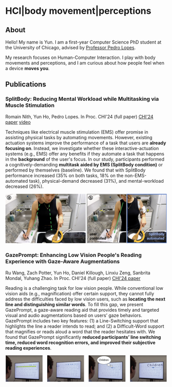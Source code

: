 # HCI|body movement|perceptions


## About
Hello! My name is Yun. I am a first-year Computer Science PhD student at the University of Chicago, advised by [Professor Pedro Lopes](http://lab.plopes.org).

My research focuses on Human-Computer Interaction. I play with body movements and perceptions, and I am curious about how people feel when a device **moves you**.


## Publications
### SplitBody: Reducing Mental Workload while Multitasking via Muscle Stimulation
Romain Nith, Yun Ho, Pedro Lopes. In Proc. CHI'24 (full paper)
[CHI'24 paper](https://dl.acm.org/doi/full/10.1145/3613904.3642629)  [video](https://www.youtube.com/watch?v=J4tJ1FZ-QoA)

Techniques like electrical muscle stimulation (EMS) offer promise in assisting physical tasks by automating movements. However, existing actuation systems improve the performance of a task that users are **already focusing on**. Instead, we investigate whether these interactive-actuation systems (e.g., EMS) offer any benefits if they automate a task that happens in the **background** of the user's focus. In our study, participants performed a cognitively-demanding **multitask aided by EMS (SplitBody condition)** or performed by themselves (baseline). We found that with SplitBody performance increased (35% on both tasks, 18% on the non-EMS-automated task), physical-demand decreased (31%), and mental-workload decreased (26%).

![split-body](assets/img/split-body.png)


### GazePrompt: Enhancing Low Vision People's Reading Experience with Gaze-Aware Augmentations
Ru Wang, Zach Potter, Yun Ho, Daniel Killough, Linxiu Zeng, Sanbrita Mondal, Yuhang Zhao. In Proc. CHI'24 (full paper)
[CHI'24 paper](https://dl.acm.org/doi/pdf/10.1145/3613904.3642878)

Reading is a challenging task for low vision people. While conventional low vision aids (e.g., magnification) offer certain support, they cannot fully address the difficulties faced by low vision users, such as **locating the next line and distinguishing similar words**. To fill this gap, we present GazePrompt, a gaze-aware reading aid that provides timely and targeted visual and audio augmentations based on users’ gaze behaviors. GazePrompt includes two key features: (1) a Line-Switching support that highlights the line a reader intends to read; and (2) a Difficult-Word support that magnifies or reads aloud a word that the reader hesitates with. We found that GazePrompt significantly **reduced participants’ line switching time, reduced word recognition errors, and improved their subjective reading experiences**.

![gaze-prompt](assets/img/gaze-prompt.png)